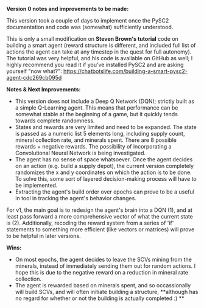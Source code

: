 **Version 0 notes and improvements to be made:**

This version took a couple of days to implement once the PySC2 documentation and code was (somewhat) sufficiently understood.

This is only a small modification on **Steven Brown's tutorial** code on building a smart agent (reward structure is different, and included full list of actions the agent can take at any timestep in the quest for full autonomy). The tutorial was very helpful, and his code is available on GitHub as well; I highly recommend you read it if you've installed PySC2 and are asking yourself "now what?": https://chatbotslife.com/building-a-smart-pysc2-agent-cdc269cb095d

**Notes & Next Improvements:**
- This version does not include a Deep Q Network (DQN); strictly built as a simple Q-Learning agent. This means that performance can be somewhat stable at the beginning of a game, but it quickly tends towards complete randomness.
- States and rewards are very limited and need to be expanded. The state is passed as a numeric list 5 elements long, including supply count, mineral collection rate, and minerals spent. There are 8 possible rewards + negative rewards. The possibility of incorporating a Convolutional Neural Network is being investigated.
- The agent has no sense of space whatsoever. Once the agent decides on an action (e.g. build a supply depot), the current version completely randomizes the x and y coordinates on which the action is to be done. To solve this, some sort of layered decision-making process will have to be implemented.
- Extracting the agent's build order over epochs can prove to be a useful in tool in tracking the agent's behavior changes.

For v1, the main goal is to redesign the agent's brain into a DQN (1), and at least pass forward a more comprehensive vector of what the current state is (2). Additionally, recoding the reward system from a series of 'if' statements to something more efficient (like vectors or matrices) will prove to be helpful in later versions.

**Wins:**
- On most epochs, the agent decides to leave the SCVs mining from the minerals, instead of immediately sending them out for random actions. I hope this is due to the negative reward on a reduction in mineral rate collection.
- The agent is rewarded based on minerals spent, and so occassionally will build SCVs, and will often initiate building a structure, **although has no regard for whether or not the building is actually completed :) **
